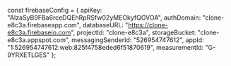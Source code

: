 const firebaseConfig = {
  apiKey: "AIzaSyB9FBa6rceDQEhRpRSfw02yMEOkyfQGVOA",
  authDomain: "clone-e8c3a.firebaseapp.com",
  databaseURL: "https://clone-e8c3a.firebaseio.com",
  projectId: "clone-e8c3a",
  storageBucket: "clone-e8c3a.appspot.com",
  messagingSenderId: "526954747612",
  appId: "1:526954747612:web:825f4758eded6f51870619",
  measurementId: "G-9YRXETLGES"
};